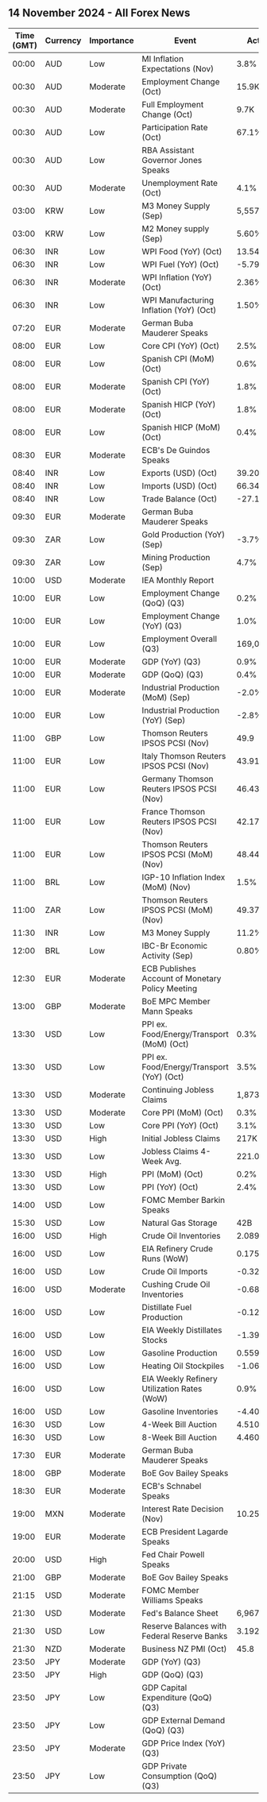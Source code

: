 ## 14 November 2024 - All Forex News

| Time (GMT) | Currency | Importance | Event | Actual | Forecast | Previous |
|------|----------|------------|-------|--------|----------|----------|
| 00:00 | AUD | Low | MI Inflation Expectations (Nov) | 3.8% |  | 4.0% |
| 00:30 | AUD | Moderate | Employment Change (Oct) | 15.9K | 25.2K | 61.3K |
| 00:30 | AUD | Moderate | Full Employment Change (Oct) | 9.7K |  | 48.8K |
| 00:30 | AUD | Low | Participation Rate (Oct) | 67.1% | 67.2% | 67.2% |
| 00:30 | AUD | Low | RBA Assistant Governor Jones Speaks |  |  |  |
| 00:30 | AUD | Moderate | Unemployment Rate (Oct) | 4.1% | 4.1% | 4.1% |
| 03:00 | KRW | Low | M3 Money Supply (Sep) | 5,557.5B |  | 5,515.1B |
| 03:00 | KRW | Low | M2 Money supply (Sep) | 5.60% |  | 5.30% |
| 06:30 | INR | Low | WPI Food (YoY) (Oct) | 13.54% |  | 11.53% |
| 06:30 | INR | Low | WPI Fuel (YoY) (Oct) | -5.79% |  | -4.05% |
| 06:30 | INR | Moderate | WPI Inflation (YoY) (Oct) | 2.36% | 2.20% | 1.84% |
| 06:30 | INR | Low | WPI Manufacturing Inflation (YoY) (Oct) | 1.50% |  | 1.00% |
| 07:20 | EUR | Moderate | German Buba Mauderer Speaks |  |  |  |
| 08:00 | EUR | Low | Core CPI (YoY) (Oct) | 2.5% | 2.5% | 2.4% |
| 08:00 | EUR | Low | Spanish CPI (MoM) (Oct) | 0.6% | 0.6% | -0.6% |
| 08:00 | EUR | Moderate | Spanish CPI (YoY) (Oct) | 1.8% | 1.8% | 1.5% |
| 08:00 | EUR | Moderate | Spanish HICP (YoY) (Oct) | 1.8% | 1.8% | 1.7% |
| 08:00 | EUR | Low | Spanish HICP (MoM) (Oct) | 0.4% | 0.4% | -0.1% |
| 08:30 | EUR | Moderate | ECB's De Guindos Speaks |  |  |  |
| 08:40 | INR | Low | Exports (USD) (Oct) | 39.20B |  | 34.58B |
| 08:40 | INR | Low | Imports (USD) (Oct) | 66.34B |  | 55.36B |
| 08:40 | INR | Low | Trade Balance (Oct) | -27.14B |  | -20.78B |
| 09:30 | EUR | Moderate | German Buba Mauderer Speaks |  |  |  |
| 09:30 | ZAR | Low | Gold Production (YoY) (Sep) | -3.7% |  | -4.6% |
| 09:30 | ZAR | Low | Mining Production (Sep) | 4.7% |  | 0.3% |
| 10:00 | USD | Moderate | IEA Monthly Report |  |  |  |
| 10:00 | EUR | Low | Employment Change (QoQ) (Q3) | 0.2% | 0.2% | 0.1% |
| 10:00 | EUR | Low | Employment Change (YoY) (Q3) | 1.0% | 0.8% | 0.9% |
| 10:00 | EUR | Low | Employment Overall (Q3) | 169,064.1K |  | 168,783.1K |
| 10:00 | EUR | Moderate | GDP (YoY) (Q3) | 0.9% | 0.9% | 0.9% |
| 10:00 | EUR | Moderate | GDP (QoQ) (Q3) | 0.4% | 0.4% | 0.4% |
| 10:00 | EUR | Moderate | Industrial Production (MoM) (Sep) | -2.0% | -1.3% | 1.5% |
| 10:00 | EUR | Low | Industrial Production (YoY) (Sep) | -2.8% | -2.0% | -0.1% |
| 11:00 | GBP | Low | Thomson Reuters IPSOS PCSI (Nov) | 49.9 |  | 50.7 |
| 11:00 | EUR | Low | Italy Thomson Reuters IPSOS PCSI (Nov) | 43.91 |  | 46.45 |
| 11:00 | EUR | Low | Germany Thomson Reuters IPSOS PCSI (Nov) | 46.43 |  | 49.09 |
| 11:00 | EUR | Low | France Thomson Reuters IPSOS PCSI (Nov) | 42.17 |  | 43.69 |
| 11:00 | EUR | Low | Thomson Reuters IPSOS PCSI (MoM) (Nov) | 48.44 |  | 49.53 |
| 11:00 | BRL | Low | IGP-10 Inflation Index (MoM) (Nov) | 1.5% |  | 1.3% |
| 11:00 | ZAR | Low | Thomson Reuters IPSOS PCSI (MoM) (Nov) | 49.37 |  | 51.45 |
| 11:30 | INR | Low | M3 Money Supply | 11.2% |  | 11.1% |
| 12:00 | BRL | Low | IBC-Br Economic Activity (Sep) | 0.80% | 0.50% | 0.20% |
| 12:30 | EUR | Moderate | ECB Publishes Account of Monetary Policy Meeting |  |  |  |
| 13:00 | GBP | Moderate | BoE MPC Member Mann Speaks |  |  |  |
| 13:30 | USD | Low | PPI ex. Food/Energy/Transport (MoM) (Oct) | 0.3% |  | 0.1% |
| 13:30 | USD | Low | PPI ex. Food/Energy/Transport (YoY) (Oct) | 3.5% |  | 3.3% |
| 13:30 | USD | Moderate | Continuing Jobless Claims | 1,873K | 1,880K | 1,884K |
| 13:30 | USD | Moderate | Core PPI (MoM) (Oct) | 0.3% | 0.3% | 0.2% |
| 13:30 | USD | Low | Core PPI (YoY) (Oct) | 3.1% | 3.0% | 2.9% |
| 13:30 | USD | High | Initial Jobless Claims | 217K | 224K | 221K |
| 13:30 | USD | Low | Jobless Claims 4-Week Avg. | 221.00K |  | 227.25K |
| 13:30 | USD | High | PPI (MoM) (Oct) | 0.2% | 0.2% | 0.1% |
| 13:30 | USD | Low | PPI (YoY) (Oct) | 2.4% | 2.3% | 1.9% |
| 14:00 | USD | Low | FOMC Member Barkin Speaks |  |  |  |
| 15:30 | USD | Low | Natural Gas Storage | 42B | 34B | 69B |
| 16:00 | USD | High | Crude Oil Inventories | 2.089M | 0.400M | 2.149M |
| 16:00 | USD | Low | EIA Refinery Crude Runs (WoW) | 0.175M |  | 0.281M |
| 16:00 | USD | Low | Crude Oil Imports | -0.321M |  | 1.676M |
| 16:00 | USD | Moderate | Cushing Crude Oil Inventories | -0.688M |  | 0.522M |
| 16:00 | USD | Low | Distillate Fuel Production | -0.127M |  | 0.233M |
| 16:00 | USD | Low | EIA Weekly Distillates Stocks | -1.394M | 1.000M | 2.947M |
| 16:00 | USD | Low | Gasoline Production | 0.559M |  | 0.013M |
| 16:00 | USD | Low | Heating Oil Stockpiles | -1.060M |  | 0.335M |
| 16:00 | USD | Low | EIA Weekly Refinery Utilization Rates (WoW) | 0.9% |  | 1.4% |
| 16:00 | USD | Low | Gasoline Inventories | -4.407M | 1.000M | 0.412M |
| 16:30 | USD | Low | 4-Week Bill Auction | 4.510% |  | 4.515% |
| 16:30 | USD | Low | 8-Week Bill Auction | 4.460% |  | 4.490% |
| 17:30 | EUR | Moderate | German Buba Mauderer Speaks |  |  |  |
| 18:00 | GBP | Moderate | BoE Gov Bailey Speaks |  |  |  |
| 18:30 | EUR | Moderate | ECB's Schnabel Speaks |  |  |  |
| 19:00 | MXN | Moderate | Interest Rate Decision (Nov) | 10.25% | 10.25% | 10.50% |
| 19:00 | EUR | Moderate | ECB President Lagarde Speaks |  |  |  |
| 20:00 | USD | High | Fed Chair Powell Speaks |  |  |  |
| 21:00 | GBP | Moderate | BoE Gov Bailey Speaks |  |  |  |
| 21:15 | USD | Moderate | FOMC Member Williams Speaks |  |  |  |
| 21:30 | USD | Moderate | Fed's Balance Sheet | 6,967B |  | 6,994B |
| 21:30 | USD | Low | Reserve Balances with Federal Reserve Banks | 3.192T |  | 3.256T |
| 21:30 | NZD | Moderate | Business NZ PMI (Oct) | 45.8 |  | 46.9 |
| 23:50 | JPY | Moderate | GDP (YoY) (Q3) |  |  | 2.9% |
| 23:50 | JPY | High | GDP (QoQ) (Q3) |  | 0.2% | 0.7% |
| 23:50 | JPY | Low | GDP Capital Expenditure (QoQ) (Q3) |  | -0.2% | 0.8% |
| 23:50 | JPY | Low | GDP External Demand (QoQ) (Q3) |  | 0.1% | -0.1% |
| 23:50 | JPY | Moderate | GDP Price Index (YoY) (Q3) |  | 2.8% | 3.1% |
| 23:50 | JPY | Low | GDP Private Consumption (QoQ) (Q3) |  | 0.2% | 0.9% |
